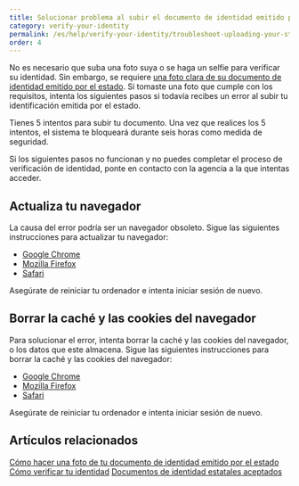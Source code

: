 ```yaml
---
title: Solucionar problema al subir el documento de identidad emitido por el estado
category: verify-your-identity
permalink: /es/help/verify-your-identity/troubleshoot-uploading-your-state-issued-id/
order: 4
---
```

No es necesario que suba una foto suya o se haga un selfie para verificar su identidad. Sin embargo, se requiere [una foto clara de su documento de identidad emitido por el estado](/es/help/verify-your-identity/how-to-add-images-of-your-state-issued-id/). Si tomaste una foto que cumple con los requisitos, intenta los siguientes pasos si todavía recibes un error al subir tu identificación emitida por el estado.

Tienes 5 intentos para subir tu documento. Una vez que realices los 5 intentos, el sistema te bloqueará durante seis horas como medida de seguridad.

Si los siguientes pasos no funcionan y no puedes completar el proceso de verificación de identidad, ponte en contacto con la agencia a la que intentas acceder.

## Actualiza tu navegador

La causa del error podría ser un navegador obsoleto. Sigue las siguientes instrucciones para actualizar tu navegador:

* [Google Chrome](https://support.google.com/chrome/answer/95414?co=GENIE.Platform%3DDesktop&hl=es)
* [Mozilla Firefox](https://support.mozilla.org/es/kb/actualizar-firefox-la-ultima-version?redirectslug=update-firefox-latest-version)
* [Safari](https://support.apple.com/es-mx/HT204416)

Asegúrate de reiniciar tu ordenador e intenta iniciar sesión de nuevo.

## Borrar la caché y las cookies del navegador

Para solucionar el error, intenta borrar la caché y las cookies del navegador, o los datos que este almacena. Sigue las siguientes instrucciones para borrar la caché y las cookies del navegador:

* [Google Chrome](https://support.google.com/accounts/answer/32050?co=GENIE.Platform%3DDesktop&hl=es-419)
* [Mozilla Firefox](https://support.mozilla.org/es/kb/limpia-la-cache-y-elimina-los-archivos-temporales-)
* [Safari](https://support.apple.com/es-mx/HT201265)

Asegúrate de reiniciar tu ordenador e intenta iniciar sesión de nuevo.

## Artículos relacionados

[Cómo hacer una foto de tu documento de identidad emitido por el estado](/es/help/verify-your-identity/how-to-add-images-of-your-state-issued-id/)
[Cómo verificar tu identidad](/es/help/verify-your-identity/how-to-verify-your-identity/)
[Documentos de identidad estatales aceptados](/es/help/verify-your-identity/accepted-state-issued-identification/)
